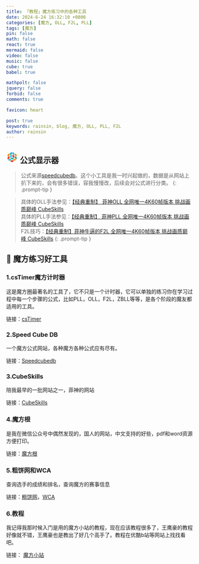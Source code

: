 ```yaml
---
title: 「教程」魔方练习中的各种工具
date: 2024-6-24 16:32:10 +0800
categories: [魔方, OLL, F2L, PLL]
tags: [魔方]
pin: false
math: false
react: true
mermaid: false
video: false
music: false
cube: true
babel: true

mathpolt: false
jquery: false
forbid: false
comments: true

favicon: heart

post: true
keywords: rainsin, blog, 魔方, OLL, PLL, F2L
author: rainsin
---
```


<style>
#access-tags,#panel-wrapper,#access-lastmod{
    display: none;
}
#core-wrapper, #tail-wrapper {
    width: 100%;
    padding-right: 0 !important;
    padding-left: 0 !important;
}
.bilibili-box{
    width: 100%;
    aspect-ratio: 1920/1080;
}
</style>

<link rel="stylesheet" href="/assets/share/cube.min.css"/>

<h2 id="魔方">
<svg t="1708149429539" class="icon" viewBox="0 0 1024 1024" version="1.1" xmlns="http://www.w3.org/2000/svg" p-id="4418" width="32" height="32"><path d="M323.84980539 263.0163893c0-2.43789794-0.95396079-76.74079765 17.48927003-99.529848 18.65522165-23.31902673 72.07699258-53.42177092 72.0769926-53.42177092s60.94745697-37.94641717 72.18298867-31.05670361c11.34152642 6.67772137 9.43360625 80.23865248 9.43360624 80.23865112s-0.52997775 72.60697034-12.29548722 93.59409521c-11.76550947 20.88112878-72.81896114 57.44960351-72.81896116 57.44960351s-53.42177092 34.87254538-71.75900702 34.23657151c-17.91325308-0.95396079-14.30940351-78.96670477-14.30940214-81.51059882z" fill="#23B299" p-id="4419"></path><path d="M361.0542526 634.5308878c0.42398164 13.14345191 65.2932751 47.59201423 65.2932751 47.59201424s63.80933795 35.08453619 87.65834381 35.08453618c24.06099668 0 85.64442613-35.29652702 85.64442614-35.29652702s56.70763356-29.57276643 65.08128429-45.79009013c8.26765462-16.11132761-61.58343083-51.19586379-63.80933796-52.46781014-2.0139163-1.16595163-66.45922673-38.2644041-95.3960193-33.49460292-29.57276643 4.98179199-82.04057657 36.78046556-82.04057658 36.78046555s-62.85537717 34.44856234-62.4313955 47.59201424z" fill="#2AA992" p-id="4420"></path><path d="M334.44936324 579.09520059C352.78659796 579.83716916 406.10237279 544.85862907 406.10237279 544.85862907s60.94745697-36.56847474 72.81896253-57.44960351c11.76550947-20.88112878 12.40148194-93.48809911 12.40148194-93.48809912s1.80192546-73.45493502-9.43360623-80.23865249c-11.23553171-6.78371747-72.2889834 31.05670361-72.28898341 31.05670499s-53.31577482 30.31473503-72.07699258 53.42177093c-18.44323084 22.89504508-17.48927005 97.19794478-17.48927141 99.74183882-0.21199083 2.43789794-3.60384956 80.55663941 14.41539961 81.1926119z" fill="#31BDEB" p-id="4421"></path><path d="M745.81819909 377.70360274c11.87150419 20.88112878 72.92495725 57.44960351 72.92495728 57.44960351s53.42177092 34.97854009 71.75900565 34.2365715c17.91325308-0.74196858 14.52139435-78.64871783 14.52139435-81.19261187 0-2.43789794 1.05995552-76.63480292-17.48927006-99.74183884-18.76121775-23.213032-72.18298867-53.42177092-72.18298868-53.42177092s-61.05345308-37.94641717-72.18298868-31.0567036c-11.34152642 6.78371747-9.53960234 80.23865248-9.53960096 80.23865112s0.63597386 72.60697034 12.1894911 93.4880991z" fill="#F39518" p-id="4422"></path><path d="M686.3546793 398.26674596c-18.86721248-23.213032-72.18298867-53.52776703-72.1829873-53.52776702s-60.94745697-37.84042107-72.28898479-30.95070888c-11.23553171 6.88971218-9.53960234 80.23865248-9.53960097 80.23865249s0.74196858 72.60697034 12.40148194 93.48809911c11.76550947 20.88112878 72.71296643 57.44960351 72.71296644 57.44960351s53.52776703 34.87254538 71.75900566 34.23657152c18.0192478-0.74196858 14.52139435-78.75471394 14.41539824-81.19261329 0.21199083-2.54389405 1.16595163-76.84679375-17.27727922-99.74183744z" fill="#E83A37" p-id="4423"></path><path d="M540.92874781 252.62882228c11.65951337 20.88112878 72.71296643 57.44960351 72.71296643 57.44960211s53.42177092 34.87254538 71.75900564 34.23657152c17.91325308-0.63597386 14.52139435-78.64871783 14.52139435-81.19261189 0-2.43789794 0.84796468-76.74079765-17.48927144-99.52984662-18.76121775-23.31902673-72.18298867-53.42177092-72.18298729-53.42177093s-61.05345308-37.94641717-72.28898478-31.1626997c-11.34152642 6.78371747-9.43360625 80.23865248-9.43360625 80.23865112s0.63597386 72.39497951 12.40148334 93.38210439z" fill="#31BDEB" p-id="4424"></path><path d="M273.81989182 612.58980351c11.76550947-20.98712489 12.40148194-93.59409522 12.40148333-93.59409522s1.80192546-73.45493502-9.43360625-80.3446472c-11.44752253-6.78371747-72.39497951 31.05670361-72.39497951 31.0567036s-53.31577482 30.20873892-72.07699258 53.42177092C113.87256597 546.1305754 114.72053067 620.32748037 114.72053067 622.76537834c-0.10599611 2.54389405-3.39185872 80.55663941 14.52139433 81.29860799 18.44323084 0.63597386 71.75900565-34.2365715 71.75900567-34.23657151s61.1594478-36.46247863 72.81896115-57.23761131z" fill="#E83B18" p-id="4425"></path><path d="M807.71961548 695.26635394c-2.0139163-1.16595163-66.45922673-38.37039883-95.39601931-33.38860684-29.46677034 4.8757959-81.93458183 36.67446947-81.93458184 36.67446948s-62.96137326 34.55455844-62.64338634 47.69800896c0.52997775 13.14345191 65.39927121 47.59201423 65.39927259 47.59201424s63.80933795 35.08453619 87.55234633 35.08453619c24.06099668 0 85.75042224-35.40252313 85.75042223-35.40252174s56.70763356-29.57276643 64.97528818-45.79009016c8.47964684-16.11132761-61.37144-51.40785462-63.70334184-52.46781013z" fill="#F39518" p-id="4426"></path><path d="M133.26975623 469.28378164c18.33723473 0.74196858 71.75900565-34.2365715 71.75900702-34.2365715s60.94745697-36.46247863 72.81896117-57.44960213c11.76550947-20.88112878 12.40148194-93.59409522 12.40148195-93.59409521s1.80192546-73.34893891-9.43360625-80.13265638c-11.44752253-6.88971218-72.39497951 31.05670361-72.39497951 31.0567036s-53.42177092 30.20873892-72.07699257 53.4217723C117.90039857 311.35037213 118.74836326 385.65327182 118.74836326 388.09116977c-0.10599611 2.43789794-3.49785345 80.55663941 14.52139297 81.19261187z" fill="#F18B1D" p-id="4427"></path><path d="M908.94539284 622.97736915c0.10599611-2.43789794 0.95396079-76.63480292-17.48927143-99.63584273-18.76121775-23.31902673-72.18298867-53.42177092-72.18298729-53.42177091s-60.84146086-37.84042107-72.18298869-31.0567036c-11.23553171 6.88971218-9.53960234 80.34464721-9.53960234 80.34464722s0.74196858 72.60697034 12.40148333 93.59409521c11.76550947 20.77513267 72.71296643 57.44960351 72.71296642 57.44960213s53.42177092 34.87254538 71.86500039 34.2365715c18.0192478-0.95396079 14.52139435-79.07270087 14.41539961-81.51059882z" fill="#2AA992" p-id="4428"></path><path d="M455.28432166 753.56392076c8.1616599-16.0053315-61.58343083-51.19586379-63.91533404-52.46781014-2.0139163-1.16595163-66.45922673-38.2644041-95.39601931-33.49460293-29.46677034 4.98179199-81.93458183 36.67446947-81.93458186 36.67446947s-62.96137326 34.66055316-62.53739022 47.80400506c0.42398164 13.14345191 65.2932751 47.59201423 65.29327511 47.59201424s63.70334185 35.08453619 87.65834243 35.08453618 85.64442613-35.29652702 85.64442751-35.29652702 56.70763356-29.57276643 65.18728038-45.89608486z" fill="#31BDEB" p-id="4429"></path><path d="M598.27235521 812.70945363c-2.0139163-1.16595163-66.353232-38.2644041-95.3960193-33.38860681-29.57276643 4.98179199-82.04057657 36.67446947-82.04057796 36.67446944S357.9803808 850.65586944 358.40436382 863.90531743c0.42398164 13.14345191 65.2932751 47.59201423 65.29327511 47.59201424s63.70334185 34.97854009 87.55234633 34.9785401c23.95500059 0 85.64442613-35.29652702 85.64442752-35.29652702s56.70763356-29.57276643 64.97528817-45.79009016c8.37365073-16.21732371-61.37144-51.51385073-63.59734574-52.67980096z" fill="#E83B18" p-id="4430"></path></svg>
公式显示器
</h2>

> 公式来源[speedcubedb](https://www.speedcubedb.com/)。这个小工具是我一时兴起做的，数据是从网站上扒下来的，会有很多错误，容我慢慢改，后续会对公式进行分类。
{: .prompt-tip }

<div id="cubes-box"></div>

> 具体的OLL手法参见：[【经典重制】 菲神OLL 全网唯一4K60帧版本 挑战画质巅峰 CubeSkills](https://www.bilibili.com/video/BV1wd4y187Cr) <br/>
> 具体的PLL手法参见：[【经典重制】 菲神PLL 全网唯一4K60帧版本 挑战画质巅峰 CubeSkills](https://www.bilibili.com/video/BV1gP411g7Dw) <br/>
> F2L技巧：[【经典重制】菲神牛逼的F2L 全网唯一4K60帧版本 挑战画质巅峰 CubeSkills](https://www.bilibili.com/video/BV1WD4y1s7Z2)
{: .prompt-tip }

<h2>🎯 魔方练习好工具</h2>

### 1.csTimer魔方计时器

这是魔方圈最著名的工具了，它不只是一个计时器，它可以单独的练习你在学习过程中每一个步骤的公式，比如PLL，OLL，F2L，ZBLL等等，是各个阶段的魔友都适用的工具。

链接：[csTimer](https://www.cstimer.net/)

### 2.Speed Cube DB

一个魔方公式网站，各种魔方各种公式应有尽有。

链接：[Speedcubedb](https://speedcubedb.com/)

### 3.CubeSkills

陪我最早的一批网站之一，菲神的网站

链接：[CubeSkills](https://www.cubeskills.com/)

### 4.魔方根

是我在微信公众号中偶然发现的，国人的网站，中文支持的好些，pdf和word资源方便打印。

链接：[魔方根](https://www.cuberoot.me/)

### 5.粗饼网和WCA

查询选手的成绩和排名，查询魔方的赛事信息

链接：[粗饼网](https://cubing.com/)，[WCA](https://www.worldcubeassociation.org/)

### 6.教程

我记得我那时候入门是用的魔方小站的教程，现在应该教程很多了，王鹰豪的教程好像就不错，王鹰豪也是教出了好几个高手了。教程在优酷b站等网站上找找看吧。

链接： [魔方小站](http://www.rubik.com.cn/beginner.htm)



<script type="text/babel" data-type="module" src="/assets/post/cube/index.js"></script>
